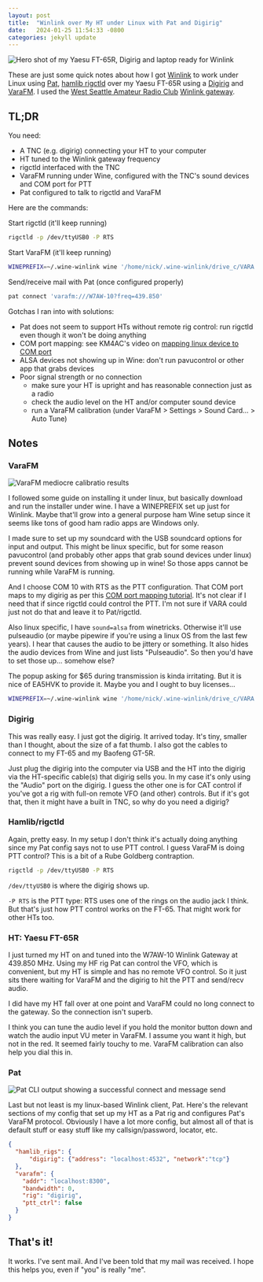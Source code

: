 ```yaml
---
layout: post
title:  "Winlink over My HT under Linux with Pat and Digirig"
date:   2024-01-25 11:54:33 -0800
categories: jekyll update
---
```


![Hero shot of my Yaesu FT-65R, Digirig and laptop ready for Winlink]({{site.baseurl}}/assets/images/ft65_digirig.png)

These are just some quick notes about how I got [Winlink][winlink] to work
under Linux using [Pat][pat], [hamlib rigctld][rigctld] over my Yaesu FT-65R
using a [Digirig][digirig] and [VaraFM][varafm]. I used the
[West Seattle Amateur Radio Club][wsarc]
[Winlink gateway][wsarc_winlinkgateway].

## TL;DR

You need:
 * A TNC (e.g. digirig) connecting your HT to your computer
 * HT tuned to the Winlink gateway frequency
 * rigctld interfaced with the TNC
 * VaraFM running under Wine, configured with the TNC's sound devices and COM
   port for PTT
 * Pat configured to talk to rigctld and VaraFM

Here are the commands:

Start rigctld (it'll keep running)

```bash
rigctld -p /dev/ttyUSB0 -P RTS
```

Start VaraFM (it'll keep running)

```bash
WINEPREFIX=~/.wine-winlink wine '/home/nick/.wine-winlink/drive_c/VARA FM/VARAFM.exe'
```

Send/receive mail with Pat (once configured properly)

```bash
pat connect 'varafm:///W7AW-10?freq=439.850'
```

Gotchas I ran into with solutions:
 * Pat does not seem to support HTs without remote rig control: run rigctld
   even though it won't be doing anything
 * COM port mapping: see KM4AC's video on
   [mapping linux device to COM port][km4ac_comport]
 * ALSA devices not showing up in Wine: don't run pavucontrol or other app that
   grabs devices
 * Poor signal strength or no connection
   * make sure your HT is upright and has reasonable connection just as a radio
   * check the audio level on the HT and/or computer sound device
   * run a VaraFM calibration (under VaraFM > Settings > Sound Card... > Auto
     Tune)

## Notes

### VaraFM

![VaraFM mediocre calibratio results]({{site.baseurl}}/assets/images/varafm_calibration.png)

I followed some guide on installing it under linux, but basically download and
run the installer under wine. I have a WINEPREFIX set up just for Winlink.
Maybe that'll grow into a general purpose ham Wine setup since it seems like
tons of good ham radio apps
are Windows only.

I made sure to set up my soundcard with the USB soundcard options for input and
output. This might be linux specific, but for some reason pavucontrol (and
probably other apps that grab sound devices under linux) prevent sound devices
from showing up in wine! So those apps cannot be running while VaraFM is
running.

And I choose COM 10 with RTS as the PTT configuration. That COM port maps to my
digirig as per this [COM port mapping tutorial][km4ac_comport]. It's not clear if I need that if since rigctld could control the PTT. I'm not
sure if VARA could just not do that and leave it to Pat/rigctld.

Also linux specific, I have `sound=alsa` from winetricks. Otherwise it'll use
pulseaudio (or maybe pipewire if you're using a linux OS from the last few
years). I hear that causes the audio to be jittery or something. It also hides
the audio devices from Wine and just lists "Pulseaudio". So then you'd have to
set those up...  somehow else?

The popup asking for $65 during transmission is kinda irritating. But it is
nice of EA5HVK to provide it. Maybe you and I ought to buy licenses...

```bash
WINEPREFIX=~/.wine-winlink wine '/home/nick/.wine-winlink/drive_c/VARA FM/VARAFM.exe'
```

### Digirig

This was really easy. I just got the digirig. It arrived today. It's tiny,
smaller than I thought, about the size of a fat thumb. I also got the cables to
connect to my FT-65 and my Baofeng GT-5R.

Just plug the digirig into the computer via USB and the HT into the digirig via
the HT-specific cable(s) that digirig sells you. In my case it's only using the
"Audio" port on the digirig. I guess the other one is for CAT control if you've
got a rig with full-on remote VFO (and other) controls. But if it's got that,
then it might have a built in TNC, so why do you need a digirig?

### Hamlib/rigctld

Again, pretty easy. In my setup I don't think it's actually doing anything
since my Pat config says not to use PTT control. I guess VaraFM is doing PTT
control? This is a bit of a Rube Goldberg contraption.

```bash
rigctld -p /dev/ttyUSB0 -P RTS

```

`/dev/ttyUSB0` is where the digirig shows up.

`-P RTS` is the PTT type: RTS uses one of the rings on the audio jack I think.
But that's just how PTT control works on the FT-65. That might work for other
HTs too.

### HT: Yaesu FT-65R

I just turned my HT on and tuned into the W7AW-10 Winlink Gateway at 439.850
MHz.  Using my HF rig Pat can control the VFO, which is convenient, but my HT
is simple and has no remote VFO control. So it just sits there waiting for
VaraFM and the digirig to hit the PTT and send/recv audio.

I did have my HT fall over at one point and VaraFM could no long connect to the
gateway. So the connection isn't superb.

I think you can tune the audio level if you hold the monitor button down and
watch the audio input VU meter in VaraFM. I assume you want it high, but not in
the red. It seemed fairly touchy to me. VaraFM calibration can also help you
dial this in.

### Pat

![Pat CLI output showing a successful connect and message send]({{site.baseurl}}/assets/images/pat_connect.png)

Last but not least is my linux-based Winlink client, Pat. Here's the relevant
sections of my config that set up my HT as a Pat rig and configures Pat's
VaraFM protocol.  Obviously I have a lot more config, but almost all of that is
default stuff or easy stuff like my callsign/password, locator, etc.

```json
{
  "hamlib_rigs": {
      "digirig": {"address": "localhost:4532", "network":"tcp"}
  },
  "varafm": {
    "addr": "localhost:8300",
    "bandwidth": 0,
    "rig": "digirig",
    "ptt_ctrl": false
  }
}
```

## That's it!

It works. I've sent mail. And I've been told that my mail was received. I hope
this helps you, even if "you" is really "me".

[winlink]: <https://winlink.org/> "Winlink provides an email gateway for amateur radio signals"
[pat]: <https://getpat.io/> "Pat is a Winlink client for linux"
[digirig]: <https://digirig.net/> "Digirig is a USB soundcard to connect radios without a built in TNC to a computer"
[varafm]: <https://winlink.org/tags/varafm> "VaraFM is a protocol for sending data over RF and the associated app to transcode from data into audio signals (aka modem) over RF"
[rigctld]: <https://hamlib.sourceforge.net/html/rigctld.1.html> "Hamlib rigctld is a linux app that can control radio rigs and provide acess to other apps"
[wsarc]: <https://w7aw.org"> "West Seattle Amateur Radio Club"
[wsarc_winlinkgateway]: <http://www.appliedaisystems.com/w7aw_monitor.html> "WSARC Winlink gateway monitoring page"
[km4ac_comport]: <https://www.youtube.com/watch?v=iYYRTu6myRc> "KM4AC shows setting up a COM port to linux device mapping for Wine"
